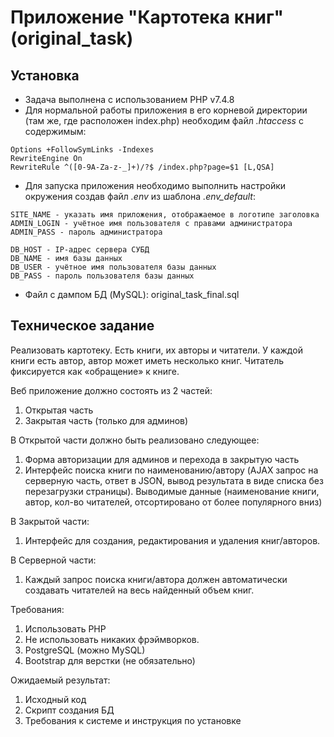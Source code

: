 # Приложение "Картотека книг" (original_task)

## Установка
- Задача выполнена с использованием PHP v7.4.8
- Для нормальной работы приложения в его корневой директории (там же, где расположен index.php) необходим файл
  *.htaccess* с содержимым:

```
Options +FollowSymLinks -Indexes
RewriteEngine On
RewriteRule ^([0-9A-Za-z-_]+)/?$ /index.php?page=$1 [L,QSA]
```
- Для запуска приложения необходимо выполнить настройки окружения создав файл *.env* из шаблона *.env_default*:

```
SITE_NAME - указать имя приложения, отображаемое в логотипе заголовка
ADMIN_LOGIN - учётное имя пользователя с правами администратора
ADMIN_PASS - пароль администратора

DB_HOST - IP-адрес сервера СУБД
DB_NAME - имя базы данных
DB_USER - учётное имя пользователя базы данных
DB_PASS - пароль пользователя базы данных

```
- Файл с дампом БД (MySQL): original_task_final.sql

## Техническое задание

Реализовать картотеку. Есть книги, их авторы и читатели. У каждой книги есть автор, автор может иметь несколько книг.
Читатель фиксируется как «обращение» к книге.

Веб приложение должно состоять из 2 частей: 
1.	Открытая часть
2.	Закрытая часть (только для админов)

В Открытой части должно быть реализовано следующее:
1.	Форма авторизации для админов и перехода в закрытую часть
2.	Интерфейс поиска книги по наименованию/автору (AJAX запрос на серверную часть, ответ в JSON,
    вывод результата в виде списка без перезагрузки страницы). Выводимые данные (наименование книги, автор,
    кол-во читателей, отсортировано от более популярного вниз)

В Закрытой части:
1.	Интерфейс для создания, редактирования и удаления книг/авторов.

В Серверной части:
1.	Каждый запрос поиска книги/автора должен автоматически создавать читателей на весь найденный объем книг.

Требования:
1.	Использовать PHP
2.	Не использовать никаких фрэймворков.
3.	PostgreSQL (можно MySQL)
4.	Bootstrap для верстки (не обязательно)

Ожидаемый результат:
1.	Исходный код
2.	Скрипт создания БД
3.	Требования к системе и инструкция по установке

